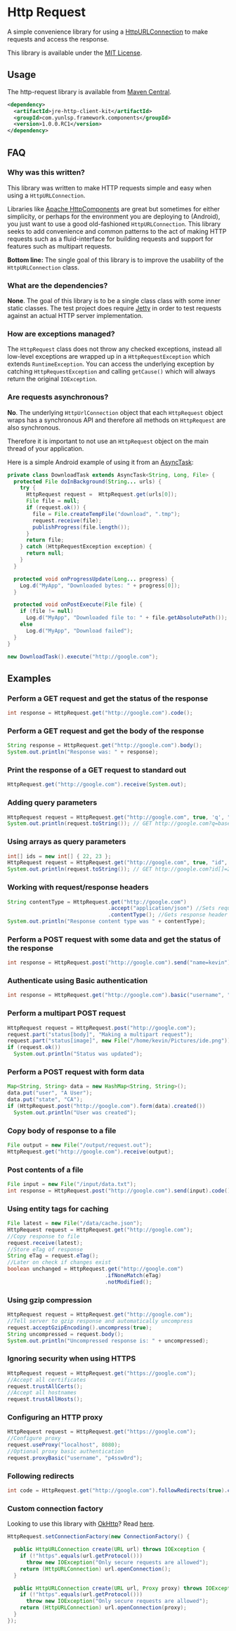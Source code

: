 # Http Request

A simple convenience library for using a [HttpURLConnection](http://download.oracle.com/javase/6/docs/api/java/net/HttpURLConnection.html)
to make requests and access the response.

This library is available under the [MIT License](http://www.opensource.org/licenses/mit-license.php).

## Usage

The http-request library is available from [Maven Central](http://search.maven.org/#search%7Cgav%7C1%7Cg%3A%22com.github.kevinsawicki%22%20AND%20a%3A%22http-request%22).

```xml
<dependency>
  <artifactId>jre-http-client-kit</artifactId>
  <groupId>com.yunlsp.framework.components</groupId>
  <version>1.0.0.RC1</version>
</dependency>
```

## FAQ

### Why was this written?

This library was written to make HTTP requests simple and easy when using a `HttpURLConnection`.

Libraries like [Apache HttpComponents](http://hc.apache.org) are great but sometimes
for either simplicity, or perhaps for the environment you are deploying to (Android),
you just want to use a good old-fashioned `HttpURLConnection`.  This library seeks
to add convenience and common patterns to the act of making HTTP requests such as
a fluid-interface for building requests and support for features such as multipart
requests.

**Bottom line:** The single goal of this library is to improve the usability of the
`HttpURLConnection` class.

### What are the dependencies?

**None**.  The goal of this library is to be a single class class with some inner static
classes.  The test project does require [Jetty](http://eclipse.org/jetty/) in order
to test requests against an actual HTTP server implementation.

### How are exceptions managed?

The `HttpRequest` class does not throw any checked exceptions, instead all low-level
exceptions are wrapped up in a `HttpRequestException` which extends `RuntimeException`.
You can access the underlying exception by catching `HttpRequestException` and calling
`getCause()` which will always return the original `IOException`.

### Are requests asynchronous?

**No**.  The underlying `HttpUrlConnection` object that each `HttpRequest`
object wraps has a synchronous API and therefore all methods on `HttpRequest`
are also synchronous.

Therefore it is important to not use an `HttpRequest` object on the main thread
of your application.

Here is a simple Android example of using it from an
[AsyncTask](http://developer.android.com/reference/android/os/AsyncTask.html):

```java
private class DownloadTask extends AsyncTask<String, Long, File> {
  protected File doInBackground(String... urls) {
    try {
      HttpRequest request =  HttpRequest.get(urls[0]);
      File file = null;
      if (request.ok()) {
        file = File.createTempFile("download", ".tmp");
        request.receive(file);
        publishProgress(file.length());
      }
      return file;
    } catch (HttpRequestException exception) {
      return null;
    }
  }

  protected void onProgressUpdate(Long... progress) {
    Log.d("MyApp", "Downloaded bytes: " + progress[0]);
  }

  protected void onPostExecute(File file) {
    if (file != null)
      Log.d("MyApp", "Downloaded file to: " + file.getAbsolutePath());
    else
      Log.d("MyApp", "Download failed");
  }
}

new DownloadTask().execute("http://google.com");
```

## Examples

### Perform a GET request and get the status of the response

```java
int response = HttpRequest.get("http://google.com").code();
```

### Perform a GET request and get the body of the response

```java
String response = HttpRequest.get("http://google.com").body();
System.out.println("Response was: " + response);
```

### Print the response of a GET request to standard out

```java
HttpRequest.get("http://google.com").receive(System.out);
```

### Adding query parameters

```java
HttpRequest request = HttpRequest.get("http://google.com", true, 'q', "baseball gloves", "size", 100);
System.out.println(request.toString()); // GET http://google.com?q=baseball%20gloves&size=100
```

### Using arrays as query parameters

```java
int[] ids = new int[] { 22, 23 };
HttpRequest request = HttpRequest.get("http://google.com", true, "id", ids);
System.out.println(request.toString()); // GET http://google.com?id[]=22&id[]=23
```

### Working with request/response headers

```java
String contentType = HttpRequest.get("http://google.com")
                                .accept("application/json") //Sets request header
                                .contentType(); //Gets response header
System.out.println("Response content type was " + contentType);
```

### Perform a POST request with some data and get the status of the response

```java
int response = HttpRequest.post("http://google.com").send("name=kevin").code();
```

### Authenticate using Basic authentication

```java
int response = HttpRequest.get("http://google.com").basic("username", "p4ssw0rd").code();
```

### Perform a multipart POST request

```java
HttpRequest request = HttpRequest.post("http://google.com");
request.part("status[body]", "Making a multipart request");
request.part("status[image]", new File("/home/kevin/Pictures/ide.png"));
if (request.ok())
  System.out.println("Status was updated");
```

### Perform a POST request with form data

```java
Map<String, String> data = new HashMap<String, String>();
data.put("user", "A User");
data.put("state", "CA");
if (HttpRequest.post("http://google.com").form(data).created())
  System.out.println("User was created");
```

### Copy body of response to a file

```java
File output = new File("/output/request.out");
HttpRequest.get("http://google.com").receive(output);
```
### Post contents of a file

```java
File input = new File("/input/data.txt");
int response = HttpRequest.post("http://google.com").send(input).code();
```

### Using entity tags for caching

```java
File latest = new File("/data/cache.json");
HttpRequest request = HttpRequest.get("http://google.com");
//Copy response to file
request.receive(latest);
//Store eTag of response
String eTag = request.eTag();
//Later on check if changes exist
boolean unchanged = HttpRequest.get("http://google.com")
                               .ifNoneMatch(eTag)
                               .notModified();
```

### Using gzip compression

```java
HttpRequest request = HttpRequest.get("http://google.com");
//Tell server to gzip response and automatically uncompress
request.acceptGzipEncoding().uncompress(true);
String uncompressed = request.body();
System.out.println("Uncompressed response is: " + uncompressed);
```

### Ignoring security when using HTTPS

```java
HttpRequest request = HttpRequest.get("https://google.com");
//Accept all certificates
request.trustAllCerts();
//Accept all hostnames
request.trustAllHosts();
```

### Configuring an HTTP proxy

```java
HttpRequest request = HttpRequest.get("https://google.com");
//Configure proxy
request.useProxy("localhost", 8080);
//Optional proxy basic authentication
request.proxyBasic("username", "p4ssw0rd");
```

### Following redirects

```java
int code = HttpRequest.get("http://google.com").followRedirects(true).code();
```

### Custom connection factory

Looking to use this library with [OkHttp](https://github.com/square/okhttp)?
Read [here](https://gist.github.com/JakeWharton/5797571).

```java
HttpRequest.setConnectionFactory(new ConnectionFactory() {

  public HttpURLConnection create(URL url) throws IOException {
    if (!"https".equals(url.getProtocol()))
      throw new IOException("Only secure requests are allowed");
    return (HttpURLConnection) url.openConnection();
  }

  public HttpURLConnection create(URL url, Proxy proxy) throws IOException {
    if (!"https".equals(url.getProtocol()))
      throw new IOException("Only secure requests are allowed");
    return (HttpURLConnection) url.openConnection(proxy);
  }
});
```